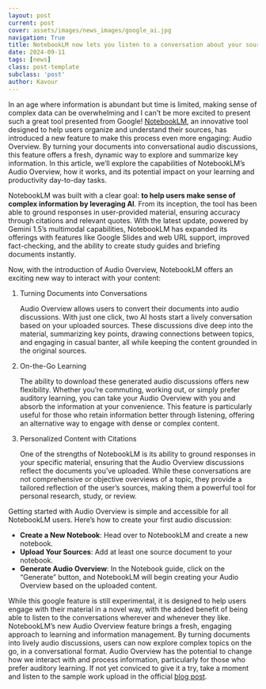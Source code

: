 ```yaml
---
layout: post
current: post
cover: assets/images/news_images/google_ai.jpg
navigation: True
title: NotebookLM now lets you listen to a conversation about your sources
date: 2024-09-11
tags: [news]
class: post-template
subclass: 'post'
author: Kavour
---
```


<p>In an age where information is abundant but time is limited, making sense of complex data can be overwhelming and I can't be more excited to present such a great tool presented from Google! <a href='https://notebooklm.google.com/?original_referer=https:%2F%2Fblog.google%23&pli=1'>NotebookLM</a>, an innovative tool designed to help users organize and understand their sources, has introduced a new feature to make this process even more engaging: Audio Overview. By turning your documents into conversational audio discussions, this feature offers a fresh, dynamic way to explore and summarize key information. In this article, we’ll explore the capabilities of NotebookLM’s Audio Overview, how it works, and its potential impact on your learning and productivity day-to-day tasks.</p>

<p>NotebookLM was built with a clear goal: <strong>to help users make sense of complex information by leveraging AI</strong>. From its inception, the tool has been able to ground responses in user-provided material, ensuring accuracy through citations and relevant quotes. With the latest update, powered by Gemini 1.5’s multimodal capabilities, NotebookLM has expanded its offerings with features like Google Slides and web URL support, improved fact-checking, and the ability to create study guides and briefing documents instantly.</p>

<p>Now, with the introduction of Audio Overview, NotebookLM offers an exciting new way to interact with your content:</p>

<ol>
<li>Turning Documents into Conversations</li>
<p>Audio Overview allows users to convert their documents into audio discussions. With just one click, two AI hosts start a lively conversation based on your uploaded sources. These discussions dive deep into the material, summarizing key points, drawing connections between topics, and engaging in casual banter, all while keeping the content grounded in the original sources.</p>

<li>On-the-Go Learning</li>
<p>The ability to download these generated audio discussions offers new flexibility. Whether you’re commuting, working out, or simply prefer auditory learning, you can take your Audio Overview with you and absorb the information at your convenience. This feature is particularly useful for those who retain information better through listening, offering an alternative way to engage with dense or complex content.</p>

<li>Personalized Content with Citations</li>
<p>One of the strengths of NotebookLM is its ability to ground responses in your specific material, ensuring that the Audio Overview discussions reflect the documents you’ve uploaded. While these conversations are not comprehensive or objective overviews of a topic, they provide a tailored reflection of the user’s sources, making them a powerful tool for personal research, study, or review.</p>
</ol>

<p>Getting started with Audio Overview is simple and accessible for all NotebookLM users. Here’s how to create your first audio discussion:</p>

<ul>
<li> <strong>Create a New Notebook</strong>: Head over to NotebookLM and create a new notebook.</li>
<li> <strong>Upload Your Sources</strong>: Add at least one source document to your notebook.</li>
<li> <strong>Generate Audio Overview</strong>: In the Notebook guide, click on the “Generate” button, and NotebookLM will begin creating your Audio Overview based on the uploaded content.</li>
</ul>

<p>While this google feature is still experimental, it is designed to help users engage with their material in a novel way, with the added benefit of being able to listen to the conversations wherever and whenever they like. NotebookLM’s new Audio Overview feature brings a fresh, engaging approach to learning and information management. By turning documents into lively audio discussions, users can now explore complex topics on the go, in a conversational format. Audio Overview has the potential to change how we interact with and process information, particularly for those who prefer auditory learning. If not yet conviced to give it a try, take a moment and listen to the sample work upload in the official <a href='https://blog.google/technology/ai/notebooklm-audio-overviews/'>blog post</a>.</p>
